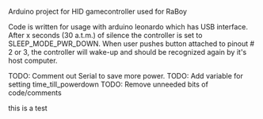 Arduino project for HID gamecontroller used for RaBoy

Code is written for usage with arduino leonardo which has USB interface. After x seconds (30 a.t.m.) of silence the controller is set to SLEEP_MODE_PWR_DOWN. When user pushes button attached to pinout # 2 or 3, the controller will wake-up and should be recognized again by it's host computer.

TODO: Comment out Serial to save more power. 
TODO: Add variable for setting time_till_powerdown 
TODO: Remove unneeded bits of code/comments

this is a test
